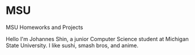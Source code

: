 # MSU
MSU Homeworks and Projects

Hello I'm Johannes Shin, a junior Computer Science student at Michigan State University. I like sushi, smash bros, and anime.
